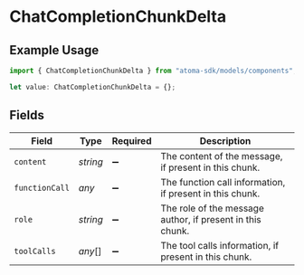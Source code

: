 # ChatCompletionChunkDelta

## Example Usage

```typescript
import { ChatCompletionChunkDelta } from "atoma-sdk/models/components";

let value: ChatCompletionChunkDelta = {};
```

## Fields

| Field                                                     | Type                                                      | Required                                                  | Description                                               |
| --------------------------------------------------------- | --------------------------------------------------------- | --------------------------------------------------------- | --------------------------------------------------------- |
| `content`                                                 | *string*                                                  | :heavy_minus_sign:                                        | The content of the message, if present in this chunk.     |
| `functionCall`                                            | *any*                                                     | :heavy_minus_sign:                                        | The function call information, if present in this chunk.  |
| `role`                                                    | *string*                                                  | :heavy_minus_sign:                                        | The role of the message author, if present in this chunk. |
| `toolCalls`                                               | *any*[]                                                   | :heavy_minus_sign:                                        | The tool calls information, if present in this chunk.     |